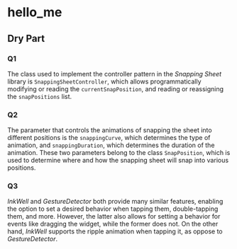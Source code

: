 # hello_me

## Dry Part

### Q1

The class used to implement the controller pattern in the *Snapping Sheet* library is `SnappingSheetController`, which allows programmatically modifying or reading the `currentSnapPosition`, and reading or reassigning the `snapPositions` list.

### Q2

The parameter that controls the animations of snapping the sheet into different positions is the `snappingCurve`, which determines the type of animation, and `snappingDuration`, which determines the duration of the animation. These two parameters belong to the class `SnapPosition`, which is used to determine where and how the snapping sheet will snap into various positions.

### Q3
*InkWell* and *GestureDetector* both provide many similar features, enabling the option to set a desired behavior when tapping them, double-tapping  them, and more. However, the latter also allows for setting a behavior for events like dragging the widget, while the former does not. On the other hand, *InkWell* supports the ripple animation when tapping it, as oppose to *GestureDetector*.
